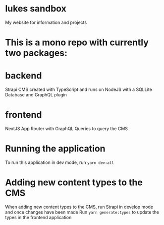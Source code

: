 # lukes sandbox

My website for information and projects

# This is a mono repo with currently two packages:

# backend

Strapi CMS created with TypeScript and runs on NodeJS with a SQLLite Database and GraphQL plugin

# frontend

NextJS App Router with GraphQL Queries to query the CMS

# Running the application

To run this application in dev mode, run `yarn dev:all`

# Adding new content types to the CMS

When adding new content types to the CMS, run Strapi in develop mode and once changes have been made
Run `yarn generate:types` to update the types in the frontend application
